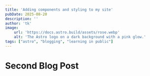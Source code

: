 ```yaml
---
title: 'Adding components and styling to my site'
pubDate: 2025-08-20
description: ''
author: 'tk'
image:
    url: 'https://docs.astro.build/assets/rose.webp'
    alt: 'The Astro logo on a dark background with a pink glow.'
tags: ["astro", "blogging", "learning in public"]
---
```

# Second Blog Post
